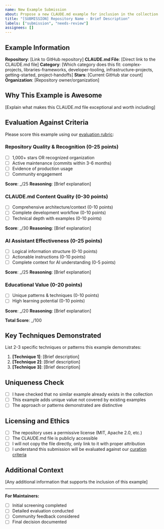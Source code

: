 ```yaml
---
name: New Example Submission
about: Propose a new CLAUDE.md example for inclusion in the collection
title: "[SUBMISSION] Repository Name - Brief Description"
labels: ["submission", "needs-review"]
assignees: []
---
```


## Example Information

**Repository**: [Link to GitHub repository]
**CLAUDE.md File**: [Direct link to the CLAUDE.md file]
**Category**: [Which category does this fit: complex-projects, libraries-frameworks, developer-tooling, infrastructure-projects, getting-started, project-handoffs]
**Stars**: [Current GitHub star count]
**Organization**: [Repository owner/organization]

## Why This Example is Awesome

[Explain what makes this CLAUDE.md file exceptional and worth including]

## Evaluation Against Criteria

Please score this example using our [evaluation rubric](../CRITERIA.md#evaluation-rubric):

### Repository Quality & Recognition (0-25 points)
- [ ] 1,000+ stars OR recognized organization
- [ ] Active maintenance (commits within 3-6 months)
- [ ] Evidence of production usage
- [ ] Community engagement

**Score**: _/25 **Reasoning**: [Brief explanation]

### CLAUDE.md Content Quality (0-30 points)
- [ ] Comprehensive architecture/context (0-10 points)
- [ ] Complete development workflow (0-10 points)
- [ ] Technical depth with examples (0-10 points)

**Score**: _/30 **Reasoning**: [Brief explanation]

### AI Assistant Effectiveness (0-25 points)
- [ ] Logical information structure (0-10 points)
- [ ] Actionable instructions (0-10 points)
- [ ] Complete context for AI understanding (0-5 points)

**Score**: _/25 **Reasoning**: [Brief explanation]

### Educational Value (0-20 points)
- [ ] Unique patterns & techniques (0-10 points)
- [ ] High learning potential (0-10 points)

**Score**: _/20 **Reasoning**: [Brief explanation]

**Total Score**: _/100

## Key Techniques Demonstrated

List 2-3 specific techniques or patterns this example demonstrates:

1. **[Technique 1]**: [Brief description]
2. **[Technique 2]**: [Brief description]
3. **[Technique 3]**: [Brief description]

## Uniqueness Check

- [ ] I have checked that no similar example already exists in the collection
- [ ] This example adds unique value not covered by existing examples
- [ ] The approach or patterns demonstrated are distinctive

## Licensing and Ethics

- [ ] The repository uses a permissive license (MIT, Apache 2.0, etc.)
- [ ] The CLAUDE.md file is publicly accessible
- [ ] I will not copy the file directly, only link to it with proper attribution
- [ ] I understand this submission will be evaluated against our [curation criteria](../CRITERIA.md)

## Additional Context

[Any additional information that supports the inclusion of this example]

---

**For Maintainers:**
- [ ] Initial screening completed
- [ ] Detailed evaluation conducted  
- [ ] Community feedback considered
- [ ] Final decision documented